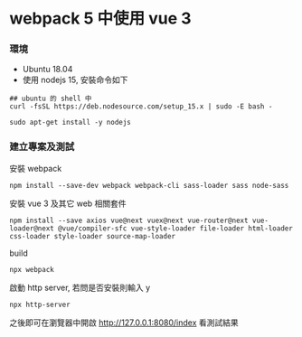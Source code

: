 
# webpack 5 中使用 vue 3

### 環境

* Ubuntu 18.04
* 使用 nodejs 15, 安裝命令如下

```
## ubuntu 的 shell 中
curl -fsSL https://deb.nodesource.com/setup_15.x | sudo -E bash -

sudo apt-get install -y nodejs
```

### 建立專案及測試

安裝 webpack
```
npm install --save-dev webpack webpack-cli sass-loader sass node-sass
```

安裝 vue 3 及其它 web 相關套件
```
npm install --save axios vue@next vuex@next vue-router@next vue-loader@next @vue/compiler-sfc vue-style-loader file-loader html-loader css-loader style-loader source-map-loader
```

build
```
npx webpack
```

啟動 http server, 若問是否安裝則輸入 y
```
npx http-server
```

之後即可在瀏覽器中開啟 http://127.0.0.1:8080/index 看測試結果
